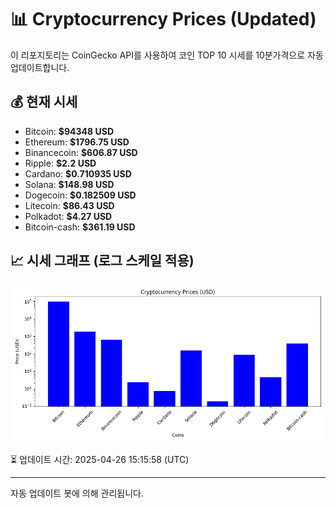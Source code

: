 
# 📊 Cryptocurrency Prices (Updated)

이 리포지토리는 CoinGecko API를 사용하여 코인 TOP 10 시세를 10분가격으로 자동 업데이트합니다.

## 💰 현재 시세
- Bitcoin: **$94348 USD**
- Ethereum: **$1796.75 USD**
- Binancecoin: **$606.87 USD**
- Ripple: **$2.2 USD**
- Cardano: **$0.710935 USD**
- Solana: **$148.98 USD**
- Dogecoin: **$0.182509 USD**
- Litecoin: **$86.43 USD**
- Polkadot: **$4.27 USD**
- Bitcoin-cash: **$361.19 USD**

## 📈 시세 그래프 (로그 스케일 적용)
![Crypto Prices](crypto_prices.png)

⏳ 업데이트 시간: 2025-04-26 15:15:58 (UTC)

---
자동 업데이트 봇에 의해 관리됩니다.

